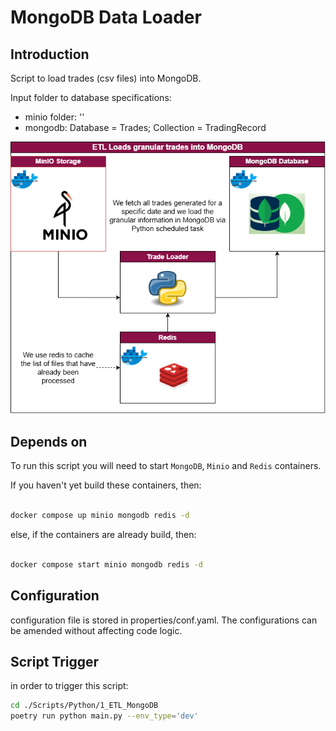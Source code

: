# MongoDB Data Loader

## Introduction

Script to load trades (csv files) into MongoDB.

Input folder to database specifications:

- minio folder: ''
- mongodb: Database = Trades; Collection = TradingRecord


<p align="center">
    <a href=""><img src="../../../assets/img/minio_mongodb_redis.png" alt="BigData-IFT"></a>
</p>


## Depends on

To run this script you will need to start `MongoDB`, `Minio` and `Redis` containers.

If you haven't yet build these containers, then:

```bash

docker compose up minio mongodb redis -d

```

else, if the containers are already build, then:

```bash

docker compose start minio mongodb redis -d

```

## Configuration

configuration file is stored in properties/conf.yaml. The configurations can be amended without affecting code logic.

## Script Trigger

in order to trigger this script:

```bash
cd ./Scripts/Python/1_ETL_MongoDB
poetry run python main.py --env_type='dev'

```